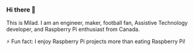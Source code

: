 ### Hi there 👋

This is Milad. I am an engineer, maker, football fan, Assistive Technology developer, and Raspberry Pi enthusiast from Canada.

⚡ Fun fact: I enjoy Raspberry Pi projects more than eating Raspberry Pi!
